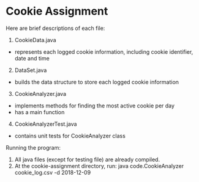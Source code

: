 # Cookie Assignment

Here are brief descriptions of each file:

1. CookieData.java
- represents each logged cookie information, including cookie identifier, date and time
2. DataSet.java
- builds the data structure to store each logged cookie information
3. CookieAnalyzer.java
- implements methods for finding the most active cookie per day
- has a main function
4. CookieAnalyzerTest.java
- contains unit tests for CookieAnalyzer class



Running the program:

1. All java files (except for testing file) are already compiled.  
2. At the cookie-assignment directory, run: java code.CookieAnalyzer cookie_log.csv -d 2018-12-09

